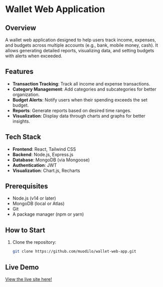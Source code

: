# Wallet Web Application

## Overview
A wallet web application designed to help users track income, expenses, and budgets across multiple accounts (e.g., bank, mobile money, cash). It allows generating detailed reports, visualizing data, and setting budgets with alerts when exceeded.

## Features
- **Transaction Tracking**: Track all income and expense transactions.
- **Category Management**: Add categories and subcategories for better organization.
- **Budget Alerts**: Notify users when their spending exceeds the set budget.
- **Reports**: Generate reports based on desired time ranges.
- **Visualization**: Display data through charts and graphs for better insights.

## Tech Stack
- **Frontend**: React, Tailwind CSS
- **Backend**: Node.js, Express.js
- **Database**: MongoDB (via Mongoose)
- **Authentication**: JWT
- **Visualization**: Chart.js, Recharts

## Prerequisites
- Node.js (v14 or later)
- MongoDB (local or Atlas)
- Git
- A package manager (npm or yarn)

## How to Start
1. Clone the repository:
   ```bash
   git clone https://github.com/muodilo/wallet-web-app.git

## Live Demo
[View the live site here!](https://wallet-web-app-weld.vercel.app/)
